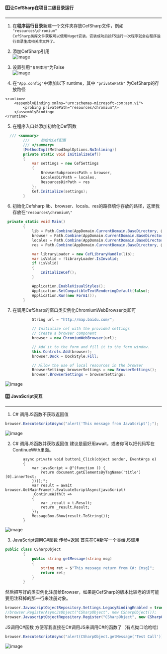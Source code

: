 #### 1️⃣让CefSharp在项目二级目录运行

****

1. 在**程序运行目录**新建一个文件夹存放CefSharp文件，例如  `"resources\chromium"`   
```CefSharp类库文件获取可以使用Nuget安装，安装成功后按F5运行一次程序就会在程序运行目录生成相关库文件了。```

2. 添加CefSharp引用  
   ![image](https://user-images.githubusercontent.com/38845682/166101319-8a6927e3-e1d4-47cf-adce-63cf1829022c.png)

3. 设置引用`"复制本地"`为False  
   ![image](https://user-images.githubusercontent.com/38845682/166101325-f81fc596-1a82-42f9-bf97-3902d15c733a.png)

4. 在`"App.config"`中添加以下 runtime，其中 `"privatePath"` 为CefSharp的存放路径

```config
<runtime>
	<assemblyBinding xmlns="urn:schemas-microsoft-com:asm.v1">
		<probing privatePath="resources/chromium"/>
	</assemblyBinding>
</runtime>
```

5. 在程序入口处添加初始化Cef函数

```cs
  /// <summary>
        ///     初始化Cef配置
        /// </summary>
        [MethodImpl(MethodImplOptions.NoInlining)]
        private static void InitializeCef()
        {
            var settings = new CefSettings
            {
                BrowserSubprocessPath = browser,
                LocalesDirPath = locales,
                ResourcesDirPath = res
            };
            Cef.Initialize(settings);
        }
```

6. 初始化Cefsharp
lib、browser、locals、res的路径填你存放的路径，这里我存放在```"resources\chromium\"```
```csharp
 private static void Main()
        {
            lib = Path.Combine(AppDomain.CurrentDomain.BaseDirectory, @"resources\chromium\libcef.dll");
            browser = Path.Combine(AppDomain.CurrentDomain.BaseDirectory, @"resources\chromium\CefSharp.BrowserSubprocess.exe");
            locales = Path.Combine(AppDomain.CurrentDomain.BaseDirectory, @"resources\chromium\locales\");
            res = Path.Combine(AppDomain.CurrentDomain.BaseDirectory, @"resources\chromium\");

            var libraryLoader = new CefLibraryHandle(lib);
            var isValid = !libraryLoader.IsInvalid;
            if (isValid)
            {
                InitializeCef();
            }

            Application.EnableVisualStyles();
            Application.SetCompatibleTextRenderingDefault(false);
            Application.Run(new Form1());
        }
```

7. 在调用CefSharp的窗口类实例化ChromiumWebBrowser类即可

```csharp
            String url = "http://map.baidu.com/";

            // Initialize cef with the provided settings
            // Create a browser component
            browser = new ChromiumWebBrowser(url);

            // Add it to the form and fill it to the form window.
            this.Controls.Add(browser);
            browser.Dock = DockStyle.Fill;

            // Allow the use of local resources in the browser
            BrowserSettings browserSettings = new BrowserSettings();
            browser.BrowserSettings = browserSettings;
```

![image](https://user-images.githubusercontent.com/38845682/166101333-f33885f1-cba0-445e-889c-bd873ac13aea.png)



#### 2️⃣ JavaScript交互

****

1. C# 调用JS函数不获取返回值
```csharp
browser.ExecuteScriptAsync("alert('This message from JavaScript');");
```
![image](https://user-images.githubusercontent.com/38845682/166101337-4aca7bd1-d0fa-4f27-be0b-c7839d26fc47.png)

2. C# 调用JS函数并获取返回值
建议是最好用await，或者你可以把代码写在ContinueWith里面。
```
        async private void button1_Click(object sender, EventArgs e)
        {
            var javaScript = @"(function () {
                return document.getElementsByTagName('title')[0].innerText;
            })();";
            var result = await browser.GetMainFrame().EvaluateScriptAsync(javaScript)
            .ContinueWith(t =>
            {
                var _result = t.Result;
                return _result.Result;
            });
            MessageBox.Show(result.ToString());
        }
```
![image](https://user-images.githubusercontent.com/38845682/166101340-a71f66ce-0b42-4885-b973-3e91d234e99a.png)

3. JavaScript调用C#函数 传参+返回
首先在C#新写一个类给JS调用
```csharp
public class CSharpObject
        {
            public string getMessage(string msg)
            {
                string ret = $"This message return from C#: {msg}";
                return ret;
            }
        }
```
然后把写好的类实例化注册给Browser，如果是CefSharp的版本比较老的话可能要用注释掉的那一行来注册对象。
```csharp
browser.JavascriptObjectRepository.Settings.LegacyBindingEnabled = true;
//browser.RegisterAsyncJsObject("CSharpObject", new CSharpObject());
browser.JavascriptObjectRepository.Register("CSharpObject", new CSharpObject(), isAsync: false, options: BindingOptions.DefaultBinder);
```
JS调用C#函数
方便写我直接在C#调用JS来调用C#的函数了（有点拗口哈哈哈）
```csharp
browser.ExecuteScriptAsync("alert(CSharpObject.getMessage('Test Call'));");
```
![image](https://user-images.githubusercontent.com/38845682/166101344-0d6d4201-fc68-4e0a-9cc0-ac604f1774f5.png)

